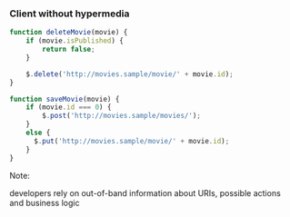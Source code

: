 ### Client without hypermedia

``` javascript
function deleteMovie(movie) {
    if (movie.isPublished) {
        return false;
    }

    $.delete('http://movies.sample/movie/' + movie.id);
}

function saveMovie(movie) {
    if (movie.id === 0) {
        $.post('http://movies.sample/movies/');
    }
    else {
      $.put('http://movies.sample/movie/' + movie.id);
    }
}
```

Note:

developers rely on out-of-band information about URIs, possible actions and business logic
